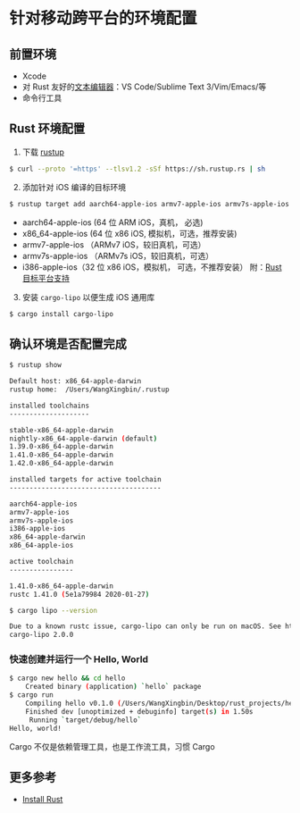 # 针对移动跨平台的环境配置

## 前置环境

- Xcode
- 对 Rust 友好的[文本编辑器](https://www.rust-lang.org/tools)：VS Code/Sublime Text 3/Vim/Emacs/等
- 命令行工具

## Rust 环境配置

1. 下载 [rustup](https://www.rust-lang.org/tools/install)
```sh
$ curl --proto '=https' --tlsv1.2 -sSf https://sh.rustup.rs | sh
```

2. 添加针对 iOS 编译的目标环境
```sh
$ rustup target add aarch64-apple-ios armv7-apple-ios armv7s-apple-ios x86_64-apple-ios
```
  - aarch64-apple-ios (64 位 ARM iOS，真机， 必选)
  - x86_64-apple-ios (64 位 x86 iOS, 模拟机，可选，推荐安装)
  - armv7-apple-ios （ARMv7 iOS，较旧真机，可选）
  - armv7s-apple-ios （ARMv7s iOS，较旧真机，可选）
  - i386-apple-ios（32 位 x86 iOS，模拟机， 可选，不推荐安装）
  附：[Rust 目标平台支持](https://forge.rust-lang.org/release/platform-support.html)

3. 安装 `cargo-lipo` 以便生成 iOS 通用库
```sh
$ cargo install cargo-lipo
```

## 确认环境是否配置完成

```sh
$ rustup show

Default host: x86_64-apple-darwin
rustup home:  /Users/WangXingbin/.rustup

installed toolchains
--------------------

stable-x86_64-apple-darwin
nightly-x86_64-apple-darwin (default)
1.39.0-x86_64-apple-darwin
1.41.0-x86_64-apple-darwin
1.42.0-x86_64-apple-darwin

installed targets for active toolchain
--------------------------------------

aarch64-apple-ios
armv7-apple-ios
armv7s-apple-ios
i386-apple-ios
x86_64-apple-darwin
x86_64-apple-ios

active toolchain
----------------

1.41.0-x86_64-apple-darwin
rustc 1.41.0 (5e1a79984 2020-01-27)
```

```sh
$ cargo lipo --version

Due to a known rustc issue, cargo-lipo can only be run on macOS. See https://github.com/rust-lang/rust/issues/36156#issuecomment-373201676 for more info.
cargo-lipo 2.0.0
```

### 快速创建并运行一个 Hello, World

```sh
$ cargo new hello && cd hello
    Created binary (application) `hello` package
$ cargo run
    Compiling hello v0.1.0 (/Users/WangXingbin/Desktop/rust_projects/hello)
    Finished dev [unoptimized + debuginfo] target(s) in 1.50s
     Running `target/debug/hello`
Hello, world!
```

Cargo 不仅是依赖管理工具，也是工作流工具，习惯 Cargo

## 更多参考

- [Install Rust](https://www.rust-lang.org/tools/install)